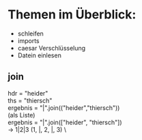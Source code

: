 # Themen im Überblick:
 - schleifen
 - imports
 - caesar Verschlüsselung
 - Datein einlesen
## join
hdr = "heider" \
ths = "thiersch"  \
ergebnis = "|".join(("heider","thiersch")) \
(als Liste)  \
ergebnis = "|".join(["heider", "thiersch"]) \
-> 1|2|3 (1, |, 2, |, 3)  \
